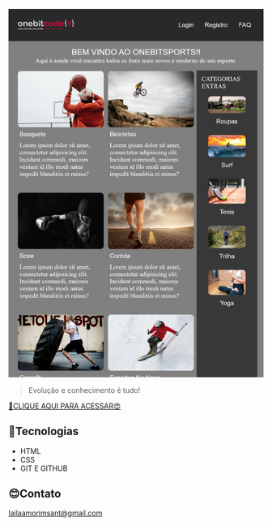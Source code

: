 

![img](./imagens/flexbox%2Bgrid.png)

> Evolução e conhecimento é tudo!

[🔗CLIQUE AQUI PARA ACESSAR😍](https://lailaamorim.github.io/Exercicios-flexbox-grid/)

## 🙂Tecnologias

- HTML
- CSS
- GIT E GITHUB

## 😊Contato
lailaamorimsant@gmail.com
